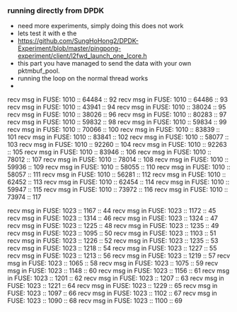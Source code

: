 ### running directly from DPDK
- need more experiments, simply doing this does not work
- lets test it with e the
- https://github.com/SungHoHong2/DPDK-Experiment/blob/master/pingpong-experiment/client/l2fwd_launch_one_lcore.h
- this part you have managed to send the data with your own pktmbuf_pool.
- running the loop on the normal thread works
-


recv msg in FUSE: 1010 :: 64484 :: 92
recv msg in FUSE: 1010 :: 64486 :: 93
recv msg in FUSE: 1010 :: 43941 :: 94
recv msg in FUSE: 1010 :: 38024 :: 95
recv msg in FUSE: 1010 :: 38026 :: 96
recv msg in FUSE: 1010 :: 80283 :: 97
recv msg in FUSE: 1010 :: 59832 :: 98
recv msg in FUSE: 1010 :: 59834 :: 99
recv msg in FUSE: 1010 :: 70066 :: 100
recv msg in FUSE: 1010 :: 83839 :: 101
recv msg in FUSE: 1010 :: 83841 :: 102
recv msg in FUSE: 1010 :: 58077 :: 103
recv msg in FUSE: 1010 :: 92260 :: 104
recv msg in FUSE: 1010 :: 92263 :: 105
recv msg in FUSE: 1010 :: 83946 :: 106
recv msg in FUSE: 1010 :: 78012 :: 107
recv msg in FUSE: 1010 :: 78014 :: 108
recv msg in FUSE: 1010 :: 59936 :: 109
recv msg in FUSE: 1010 :: 58055 :: 110
recv msg in FUSE: 1010 :: 58057 :: 111
recv msg in FUSE: 1010 :: 56281 :: 112
recv msg in FUSE: 1010 :: 62452 :: 113
recv msg in FUSE: 1010 :: 62454 :: 114
recv msg in FUSE: 1010 :: 59947 :: 115
recv msg in FUSE: 1010 :: 73972 :: 116
recv msg in FUSE: 1010 :: 73974 :: 117


recv msg in FUSE: 1023 :: 1167 :: 44
recv msg in FUSE: 1023 :: 1172 :: 45
recv msg in FUSE: 1023 :: 1314 :: 46
recv msg in FUSE: 1023 :: 1324 :: 47
recv msg in FUSE: 1023 :: 1225 :: 48
recv msg in FUSE: 1023 :: 1235 :: 49
recv msg in FUSE: 1023 :: 1095 :: 50
recv msg in FUSE: 1023 :: 1103 :: 51
recv msg in FUSE: 1023 :: 1226 :: 52
recv msg in FUSE: 1023 :: 1235 :: 53
recv msg in FUSE: 1023 :: 1218 :: 54
recv msg in FUSE: 1023 :: 1227 :: 55
recv msg in FUSE: 1023 :: 1213 :: 56
recv msg in FUSE: 1023 :: 1219 :: 57
recv msg in FUSE: 1023 :: 1065 :: 58
recv msg in FUSE: 1023 :: 1075 :: 59
recv msg in FUSE: 1023 :: 1148 :: 60
recv msg in FUSE: 1023 :: 1156 :: 61
recv msg in FUSE: 1023 :: 1201 :: 62
recv msg in FUSE: 1023 :: 1207 :: 63
recv msg in FUSE: 1023 :: 1221 :: 64
recv msg in FUSE: 1023 :: 1229 :: 65
recv msg in FUSE: 1023 :: 1097 :: 66
recv msg in FUSE: 1023 :: 1102 :: 67
recv msg in FUSE: 1023 :: 1090 :: 68
recv msg in FUSE: 1023 :: 1100 :: 69
